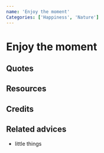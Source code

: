 ```yaml
---
name: 'Enjoy the moment'
Categories: ['Happiness', 'Nature']
---
```

# Enjoy the moment


## Quotes

## Resources

## Credits

## Related advices

- little things
